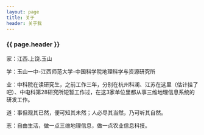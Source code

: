 ```yaml
---
layout: page 
title: 关于
header: 关于我
---
```

<h3>{{ page.header }}</h3>

家：江西.上饶.玉山

学：玉山一中-江西师范大学-中国科学院地理科学与资源研究所

业：中科院在读研究生，之前工作三年，分别在杭州科澜、江苏在这里（估计挂了吧）、中电科第28研究所短暂工作过，在这3家单位里都从事三维地理信息系统的研发工作。

道：事但观其已然，便可知其未然；人必尽其当然，乃可听其自然。

志：自由生活，做一点三维地理信息，做一点农业信息科技。


